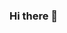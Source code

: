 ### Hi there 👋

<!--
**Lolinonusos/Lolinonusos** is a ✨ _special_ ✨ repository because its `README.md` (this file) appears on your GitHub profile.

Here are some ideas to get you started:

- 🦍Helo, am Linus🦍
- I have art experience with Blender and aseprite.
- 🌱 I’m currently learning c++, Godot, Unreal, OpenGL, Vulkan and SQL.
- 🖋 Am interested in 2D and 3D art, games and cool artstyles (graphics)!
- 💬 Ask me about skrankel
- 📫 How to reach me: linus.nordbakken@gmail.com
- 😄 Pronouns: He/him :)
- ⚡ Fun fact: President of school
-->
